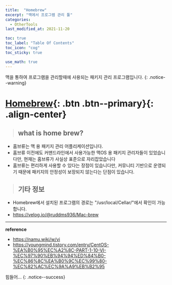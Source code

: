 ```yaml
---
title:  "Homebrew"
excerpt: "맥에서 프로그램 관리 툴"
categories:
  - OtherTools
last_modified_at: 2021-11-20

toc: true
toc_label: "Table Of Contents"
toc_icon: "cog"
toc_sticky: true

use_math: true
---
```


 맥을 통하여 프로그램을 관리할때에 사용되는 패키지 관리 프로그램입니다.
{: .notice--warning}

# [Homebrew](#link){: .btn .btn--primary}{: .align-center}

> ## what is home brew?

- 홈브류는 맥 용 패키지 관리 어플리케이션입니다. 
- 홈브류 이전에도 커맨드라인에서 사용가능한 맥OS 용 패키지 관리자들이 있었습니다만, 현재는 홈브류가 사실상 표준으로 자리잡았습니다
- 홈브류는 편리하게 사용할 수 있다는 장점이 있습니다만, 커뮤니티 기반으로 운영되기 때문에 패키지의 안정성이 보장되지 않는다는 단점이 있습니다.

> ## 기타 정보

- Homebrew에서 설치된 프로그램의 경로는 "/usr/local/Cellar/"에서 확인이 가능합니다.
- <https://velog.io/@ruddms936/Mac-brew>



---

**reference**

- <https://namu.wiki/w/vi>
- <https://youngmind.tistory.com/entry/CentOS-%EA%B0%95%EC%A2%8C-PART-1-10-VI-%EC%97%90%EB%94%94%ED%84%B0-%EC%86%8C%EA%B0%9C%EC%99%80-%EC%82%AC%EC%9A%A9%EB%B2%95>

힘들어...
{: .notice--success}

